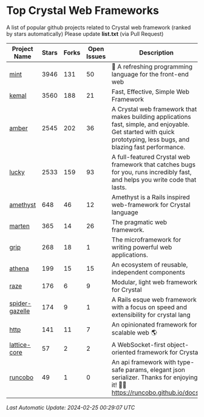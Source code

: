 # Top Crystal Web Frameworks

A list of popular github projects related to Crystal web framework (ranked by stars automatically)
Please update **list.txt** (via Pull Request)

| Project Name | Stars | Forks | Open Issues | Description | Last Commit |
| ------------ | ----- | ----- | ----------- | ----------- | ----------- |
| [mint](https://github.com/mint-lang/mint) |3946|131|50|:leaves: A refreshing programming language for the front-end web|2023-12-15T04:53:16Z|
| [kemal](https://github.com/kemalcr/kemal) |3560|188|21|Fast, Effective, Simple Web Framework|2024-02-14T10:33:05Z|
| [amber](https://github.com/amberframework/amber) |2545|202|36|A Crystal web framework that makes building applications fast, simple, and enjoyable. Get started with quick prototyping, less bugs, and blazing fast performance.|2023-11-25T01:17:47Z|
| [lucky](https://github.com/luckyframework/lucky) |2533|159|93|A full-featured Crystal web framework that catches bugs for you, runs incredibly fast, and helps you write code that lasts.|2024-01-09T22:34:21Z|
| [amethyst](https://github.com/amethyst-framework/amethyst) |648|46|12|Amethyst is a Rails inspired web-framework for Crystal language|2018-02-10T19:35:15Z|
| [marten](https://github.com/martenframework/marten) |365|14|26|The pragmatic web framework.|2024-02-24T07:17:12Z|
| [grip](https://github.com/grip-framework/grip) |268|18|1|The microframework for writing powerful web applications.|2024-01-27T16:38:30Z|
| [athena](https://github.com/athena-framework/athena) |199|15|15|An ecosystem of reusable, independent components|2024-02-09T02:53:28Z|
| [raze](https://github.com/samueleaton/raze) |176|6|9|Modular, light web framework for Crystal|2021-01-02T01:20:01Z|
| [spider-gazelle](https://github.com/spider-gazelle/spider-gazelle) |174|9|1|A Rails esque web framework with a focus on speed and extensibility for crystal lang|2023-11-12T20:56:42Z|
| [http](https://github.com/onyxframework/http) |141|11|7|An opinionated framework for scalable web 🌎|2019-08-13T09:00:30Z|
| [lattice-core](https://github.com/jasonl99/lattice-core) |57|2|2|A WebSocket-first object-oriented framework for Crystal|2017-03-31T23:57:57Z|
| [runcobo](https://github.com/runcobo/runcobo) |49|1|0|An api framework with type-safe params, elegant json serializer. Thanks for enjoying it! 👻👻 https://runcobo.github.io/docs/|2022-03-16T06:43:35Z|

*Last Automatic Update: 2024-02-25 00:29:07 UTC*